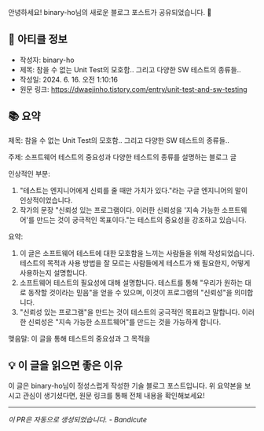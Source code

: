 안녕하세요! binary-ho님의 새로운 블로그 포스트가 공유되었습니다. 🎉

## 📝 아티클 정보

- 작성자: binary-ho
- 제목: 참을 수 없는 Unit Test의 모호함.. 그리고 다양한 SW 테스트의 종류들..
- 작성일: 2024. 6. 16. 오전 1:10:16
- 원문 링크: https://dwaejinho.tistory.com/entry/unit-test-and-sw-testing

## 📚 요약

제목: 참을 수 없는 Unit Test의 모호함.. 그리고 다양한 SW 테스트의 종류들..

주제: 소프트웨어 테스트의 중요성과 다양한 테스트의 종류를 설명하는 블로그 글

인상적인 부분:
1. "테스트는 엔지니어에게 신뢰를 줄 때만 가치가 있다."라는 구글 엔지니어의 말이 인상적이었습니다. 
2. 작가의 문장 "신뢰성 있는 프로그램이다. 이러한 신뢰성을 '지속 가능한 소프트웨어'를 만드는 것이 궁극적인 목표이다."는 테스트의 중요성을 강조하고 있습니다. 

요약:
1. 이 글은 소프트웨어 테스트에 대한 모호함을 느끼는 사람들을 위해 작성되었습니다. 테스트의 목적과 사용 방법을 잘 모르는 사람들에게 테스트가 왜 필요한지, 어떻게 사용하는지 설명합니다.
2. 소프트웨어 테스트의 필요성에 대해 설명합니다. 테스트를 통해 "우리가 원하는 대로 동작할 것이라는 믿음"을 얻을 수 있으며, 이것이 프로그램의 "신뢰성"을 의미합니다. 
3. "신뢰성 있는 프로그램"을 만드는 것이 테스트의 궁극적인 목표라고 말합니다. 이러한 신뢰성은 "지속 가능한 소프트웨어"를 만드는 것을 가능하게 합니다.

맺음말: 이 글을 통해 테스트의 중요성과 그 목적을

## 💡 이 글을 읽으면 좋은 이유

이 글은 binary-ho님이 정성스럽게 작성한 기술 블로그 포스트입니다.
위 요약본을 보시고 관심이 생기셨다면, 원문 링크를 통해 전체 내용을 확인해보세요!

---
*이 PR은 자동으로 생성되었습니다. - Bandicute*

